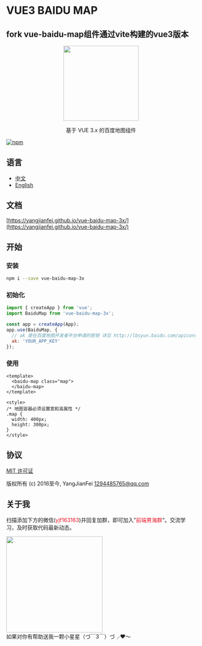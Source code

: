 # VUE3 BAIDU MAP

## fork vue-baidu-map组件通过vite构建的vue3版本

<p align="center">
  <img src="https://yangjianfei.github.io/vue-baidu-map-3x/favicon.png" width="200px">
</p>
<p align="center">基于 VUE 3.x 的百度地图组件</p>

[![npm](https://img.shields.io/npm/v/vue-baidu-map-3x.svg)]()

## 语言

- [中文](https://github.com/YangJianFei/vue-baidu-map-3x/blob/main/README.md)
- [English](https://github.com/YangJianFei/vue-baidu-map-3x/blob/main/README.en.md)

## 文档

[https://yangjianfei.github.io/vue-baidu-map-3x/](https://yangjianfei.github.io/vue-baidu-map-3x/)

## 开始

### 安装

```bash
npm i --save vue-baidu-map-3x
```

### 初始化

```javascript
import { createApp } from 'vue';
import BaiduMap from 'vue-baidu-map-3x';

const app = createApp(App);
app.use(BaiduMap, {
  // ak 是在百度地图开发者平台申请的密钥 详见 http://lbsyun.baidu.com/apiconsole/key */
  ak: 'YOUR_APP_KEY'
});
```

### 使用
```vue
<template>
  <baidu-map class="map">
  </baidu-map>
</template>

<style>
/* 地图容器必须设置宽和高属性 */
.map {
  width: 400px;
  height: 300px;
}
</style>
```


## 协议

[MIT 许可证](https://opensource.org/licenses/MIT)

版权所有 (c) 2016至今, YangJianFei <1294485765@qq.com>


## 关于我

扫描添加下方的微信(<font color="#e81224">yjf163163</font>)并回复加群，即可加入”<font color="#e81224">前端男海群</font>“。交流学习，及时获取代码最新动态。
<div>
  <img src="https://yangjianfei.github.io/vue-baidu-map-3x/heifahaizei.png" width="256px">
</div>
如果对你有帮助送我一颗小星星（づ￣3￣）づ╭❤～
